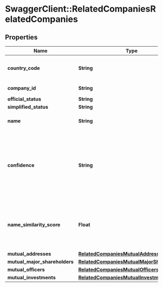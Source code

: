 # SwaggerClient::RelatedCompaniesRelatedCompanies

## Properties
Name | Type | Description | Notes
------------ | ------------- | ------------- | -------------
**country_code** | **String** | Related company country code | 
**company_id** | **String** | Related company ID | 
**official_status** | **String** |  | 
**simplified_status** | **String** |  | 
**name** | **String** | Related company name | 
**confidence** | **String** | Confidence for the similarity match between the source and destination companies being compared | 
**name_similarity_score** | **Float** | Name similarity score between the source and destination companies | 
**mutual_addresses** | [**RelatedCompaniesMutualAddresses**](RelatedCompaniesMutualAddresses.md) |  | 
**mutual_major_shareholders** | [**RelatedCompaniesMutualMajorShareholders**](RelatedCompaniesMutualMajorShareholders.md) |  | 
**mutual_officers** | [**RelatedCompaniesMutualOfficers**](RelatedCompaniesMutualOfficers.md) |  | 
**mutual_investments** | [**RelatedCompaniesMutualInvestments**](RelatedCompaniesMutualInvestments.md) |  | 



